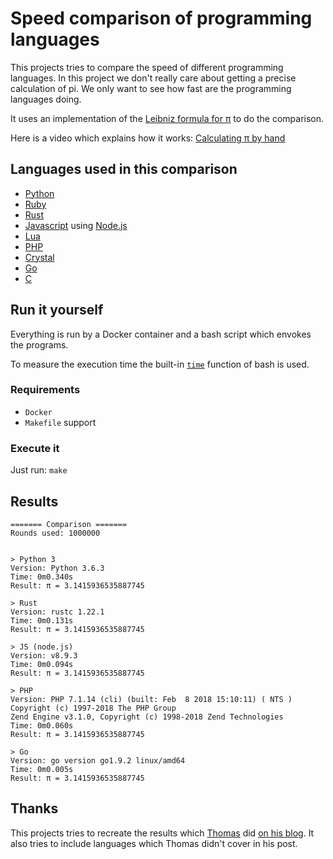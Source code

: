 # Speed comparison of programming languages

This projects tries to compare the speed of different programming languages.
In this project we don't really care about getting a precise calculation of pi. We only want to see how fast are the programming languages doing.

It uses an implementation of the [Leibniz formula for π](https://en.wikipedia.org/wiki/Leibniz_formula_for_%CF%80) to do the comparison.

Here is a video which explains how it works: [Calculating π by hand](https://www.youtube.com/watch?v=HrRMnzANHHs)

## Languages used in this comparison

- [Python](https://www.python.org/)
- [Ruby](https://www.ruby-lang.org/)
- [Rust](https://www.rust-lang.org/)
- [Javascript](https://www.ecma-international.org/publications/standards/Ecma-402.htm) using [Node.js](https://nodejs.org/)
- [Lua](https://www.lua.org/)
- [PHP](https://secure.php.net/)
- [Crystal](https://crystal-lang.org/)
- [Go](https://golang.org/)
- [C](https://en.wikipedia.org/wiki/C_(programming_language))

## Run it yourself

Everything is run by a Docker container and a bash script which envokes the programs.

To measure the execution time the built-in [`time`](https://en.wikipedia.org/wiki/Time_(Unix)) function of bash is used.

### Requirements

- `Docker`
- `Makefile` support

### Execute it

Just run: `make`

## Results

```text
======= Comparison =======
Rounds used: 1000000


> Python 3
Version: Python 3.6.3
Time: 0m0.340s
Result: π = 3.1415936535887745

> Rust
Version: rustc 1.22.1
Time: 0m0.131s
Result: π = 3.1415936535887745

> JS (node.js)
Version: v8.9.3
Time: 0m0.094s
Result: π = 3.1415936535887745

> PHP
Version: PHP 7.1.14 (cli) (built: Feb  8 2018 15:10:11) ( NTS )
Copyright (c) 1997-2018 The PHP Group
Zend Engine v3.1.0, Copyright (c) 1998-2018 Zend Technologies
Time: 0m0.060s
Result: π = 3.1415936535887745

> Go
Version: go version go1.9.2 linux/amd64
Time: 0m0.005s
Result: π = 3.1415936535887745
```

## Thanks

This projects tries to recreate the results which [Thomas](https://www.thomaschristlieb.de) did [on his blog](https://www.thomaschristlieb.de/performance-vergleich-zwischen-verschiedenen-programmiersprachen-und-systemen/).
It also tries to include languages which Thomas didn't cover in his post.
